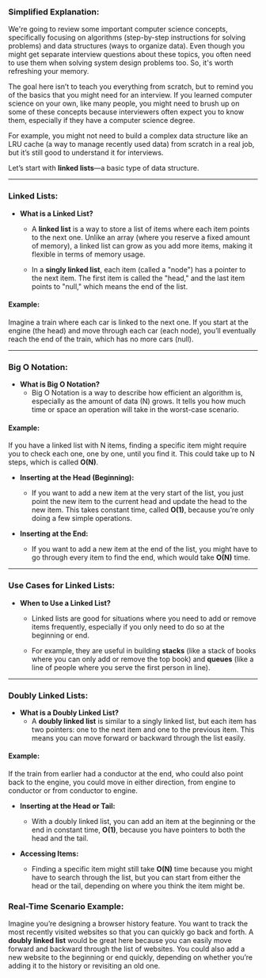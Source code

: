 ### Simplified Explanation:
We're going to review some important computer science concepts, specifically focusing on algorithms (step-by-step instructions for solving problems) and data structures (ways to organize data). Even though you might get separate interview questions about these topics, you often need to use them when solving system design problems too. So, it's worth refreshing your memory.

The goal here isn’t to teach you everything from scratch, but to remind you of the basics that you might need for an interview. If you learned computer science on your own, like many people, you might need to brush up on some of these concepts because interviewers often expect you to know them, especially if they have a computer science degree.

For example, you might not need to build a complex data structure like an LRU cache (a way to manage recently used data) from scratch in a real job, but it’s still good to understand it for interviews.

Let’s start with **linked lists**—a basic type of data structure.

---

### Linked Lists:
- **What is a Linked List?**
  - A **linked list** is a way to store a list of items where each item points to the next one. Unlike an array (where you reserve a fixed amount of memory), a linked list can grow as you add more items, making it flexible in terms of memory usage.
  
  - In a **singly linked list**, each item (called a "node") has a pointer to the next item. The first item is called the "head," and the last item points to "null," which means the end of the list.

#### Example:
Imagine a train where each car is linked to the next one. If you start at the engine (the head) and move through each car (each node), you’ll eventually reach the end of the train, which has no more cars (null).

---

### Big O Notation:
- **What is Big O Notation?**
  - Big O Notation is a way to describe how efficient an algorithm is, especially as the amount of data (N) grows. It tells you how much time or space an operation will take in the worst-case scenario.

#### Example:
If you have a linked list with N items, finding a specific item might require you to check each one, one by one, until you find it. This could take up to N steps, which is called **O(N)**. 

- **Inserting at the Head (Beginning):**
  - If you want to add a new item at the very start of the list, you just point the new item to the current head and update the head to the new item. This takes constant time, called **O(1)**, because you’re only doing a few simple operations.

- **Inserting at the End:**
  - If you want to add a new item at the end of the list, you might have to go through every item to find the end, which would take **O(N)** time. 

---

### Use Cases for Linked Lists:
- **When to Use a Linked List?**
  - Linked lists are good for situations where you need to add or remove items frequently, especially if you only need to do so at the beginning or end.
  
  - For example, they are useful in building **stacks** (like a stack of books where you can only add or remove the top book) and **queues** (like a line of people where you serve the first person in line).

---

### Doubly Linked Lists:
- **What is a Doubly Linked List?**
  - A **doubly linked list** is similar to a singly linked list, but each item has two pointers: one to the next item and one to the previous item. This means you can move forward or backward through the list easily.

#### Example:
If the train from earlier had a conductor at the end, who could also point back to the engine, you could move in either direction, from engine to conductor or from conductor to engine.

- **Inserting at the Head or Tail:**
  - With a doubly linked list, you can add an item at the beginning or the end in constant time, **O(1)**, because you have pointers to both the head and the tail.

- **Accessing Items:**
  - Finding a specific item might still take **O(N)** time because you might have to search through the list, but you can start from either the head or the tail, depending on where you think the item might be.

### Real-Time Scenario Example:
Imagine you’re designing a browser history feature. You want to track the most recently visited websites so that you can quickly go back and forth. A **doubly linked list** would be great here because you can easily move forward and backward through the list of websites. You could also add a new website to the beginning or end quickly, depending on whether you’re adding it to the history or revisiting an old one.
